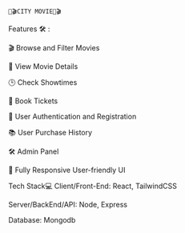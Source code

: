                                                                                🎥🎬CITY MOVIE🎥🎬

Features 🛠️ :

🎬 Browse and Filter Movies

🎥 View Movie Details

🕒 Check Showtimes

🎫 Book Tickets

🔐 User Authentication and Registration

📚 User Purchase History

🛠 Admin Panel

📱 Fully Responsive User-friendly UI


Tech Stack💻
Client/Front-End: React, TailwindCSS

Server/BackEnd/API: Node, Express

Database: Mongodb
